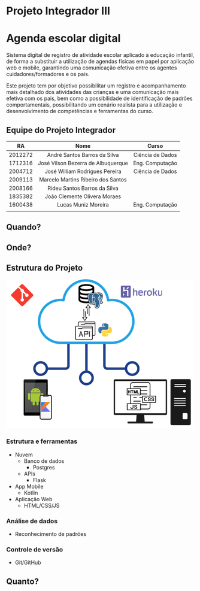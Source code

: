 # Projeto Integrador III


# Agenda escolar digital

Sistema digital de registro de atividade escolar aplicado à educação infantil, de forma a substituir a utilização de agendas físicas em papel por aplicação web e mobile, garantindo uma comunicação efetiva entre os agentes cuidadores/formadores e os pais.

Este projeto tem por objetivo possibilitar um registro e acompanhamento mais detalhado dos atividades das crianças e uma comunicação mais efetiva com os pais, bem como a possibilidade de identificação de padrões comportamentais, possibilitando um cenário realista para a utilização e desenvolvimento de competências e ferramentas do curso.

## Equipe do Projeto Integrador

| RA      | Nome                               | Curso            |
|:-------:|:----------------------------------:|:----------------:|
| 2012272 | André Santos Barros da Silva       | Ciência de Dados |
| 1712316 | José Vilson Bezerra de Albuquerque | Eng. Computação  |
| 2004712 | José William Rodrigues Pereira     | Ciência de Dados |
| 2009113 | Marcelo Martins Ribeiro dos Santos |  |
| 2008166 | Rideu Santos Barros da Silva       |  |
| 1835382 | João Clemente Olivera Moraes       |  |
| 1600438 | Lucas Muniz Moreira                |  Eng. Computação |
||||

## Quando?

## Onde?

## Estrutura do Projeto

![Estrutura do Projeto](img/estrutura.png)

### Estrutura e ferramentas
* Nuvem
    * Banco de dados
        * Postgres
    * APIs
        * Flask
* App Mobile
    * Kotlin
* Aplicação Web
    * HTML/CSS/JS

### Análise de dados
* Reconhecimento de padrões

### Controle de versão
* Git/GitHub


## Quanto?
